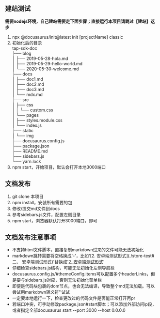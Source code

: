 ## 建站测试

**需要nodejs环境，自己建站需要走下面步骤；直接运行本项目请跳过【建站】这步**  
1. npx @docusaurus/init@latest init [projectName] classic  
2. 初始化后的目录  
tap-sdk-doc  
├── blog  
│   ├── 2019-05-28-hola.md  
│   ├── 2019-05-29-hello-world.md  
│   └── 2020-05-30-welcome.md  
├── docs  
│   ├── doc1.md  
│   ├── doc2.md  
│   ├── doc3.md  
│   └── mdx.md  
├── src  
│   ├── css  
│   │   └── custom.css  
│   └── pages  
│       ├── styles.module.css  
│       └── index.js  
├── static  
│   └── img  
├── docusaurus.config.js   
├── package.json  
├── README.md  
├── sidebars.js  
└── yarn.lock  
3. npm start，开始项目，默认会打开本地3000端口  

## 文档发布  
1. git clone 本项目   
2. npm install，安装所有需要的包  
3. 修改/提交md文件到docs    
4. 参考sidebars.js文件，配置左侧目录  
5. npm start，浏览器默认打开3000端口，即可   

## 文档发布注意事项  
- 不支持html文件脚本，直接复制markdown过来的文件可能无法初始化
- markdown跳转需要将空格换成'-'，比如'[<FaqLink>2. 安卓端测试形式</FaqLink>](./store-test#二、 安卓端测试形式)'替换成'[<FaqLink>2. 安卓端测试形式</FaqLink>](./store-test#二、-安卓端测试形式)'      
- 仔细检查sidebars.js结构，可能无法初始化左侧导航栏    
- docusaurus.config.js/#themeConfig.items可以配置多个headerLinks，但是要与sidebars.js对应，否则无法初始化菜单栏  
- 即便是代码块包裹的dom节点，也会无法编译，导致整个md无法加载。可以尝试用markdown转义符'\'试试  
- 一定要本地运行一下，检查更改过的代码文件是否能正常打开再pr  
- 若端口冲突，可手动修改package.json#start脚本；可以添加外部访问ip段，或者指定全部docusaurus start --port 3000 --host 0.0.0.0
